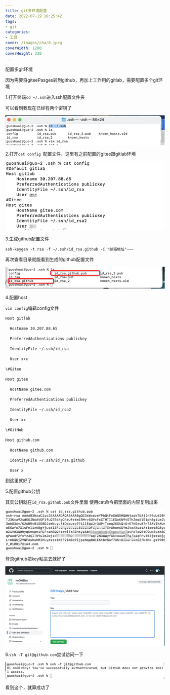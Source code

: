 ```yaml
---
title: git多环境配置
date: 2022-07-19 10:25:42
tags:
- git
categories:
- 工具
cover: /images/cha/8.jpeg
coverWidth: 1200
coverHeight: 320
---
```


配置多git环境

<!-- more -->

因为需要将giteePasges转到github，再加上工作用的gitlab，需要配置多个git环境

1.打开终端`cd ~/.ssh`进入ssh配置文件夹

可以看到我现在已经有两个密钥了

![image-20220719104006871](./git%E5%A4%9A%E7%8E%AF%E5%A2%83%E9%85%8D%E7%BD%AE/image-20220719104006871-8198409.png)

2.打开`cat config `配置文件，这里有之前配置的gitee跟gitlab环境

![image-20220719104233243](./git%E5%A4%9A%E7%8E%AF%E5%A2%83%E9%85%8D%E7%BD%AE/image-20220719104233243-8198555.png)

3.生成github配置文件

~~~apl
ssh-keygen -t rsa -f ~/.ssh/id_rsa.github -C "邮箱地址"~~~
~~~

再次查看目录就能看到生成的github配置文件

![image-20220719105231763](./git%E5%A4%9A%E7%8E%AF%E5%A2%83%E9%85%8D%E7%BD%AE/image-20220719105231763.png)

4.配置host

`vim config`编辑config文件

```apl
Host gitlab

  Hostname 30.207.88.65

  PreferredAuthentications publickey

  IdentityFile ~/.ssh/id_rsa

  User xxx

\#Gitee

Host gitee

  HostName gitee.com

  PreferredAuthentications publickey

  IdentityFile ~/.ssh/id_rsa2

  User xx

\#GitHub

Host github.com

  HostName github.com

  IdentityFile ~/.ssh/id_rsa.github

  User x
```

到这里就好了

5.配置github公钥

其实公钥就在`id_rsa.github.pub`文件里面  使用cat命令把里面的内容复制出来

![image-20220719110445331](./git%E5%A4%9A%E7%8E%AF%E5%A2%83%E9%85%8D%E7%BD%AE/image-20220719110445331-8199886.png)

登录github把key粘进去就好了

![image-20220719110734607](./git%E5%A4%9A%E7%8E%AF%E5%A2%83%E9%85%8D%E7%BD%AE/image-20220719110734607-8200055.png)

6.`ssh -T git@github.com`尝试访问一下

![image-20220719111158473](./git%E5%A4%9A%E7%8E%AF%E5%A2%83%E9%85%8D%E7%BD%AE/image-20220719111158473.png)

看到这个，就算成功了
